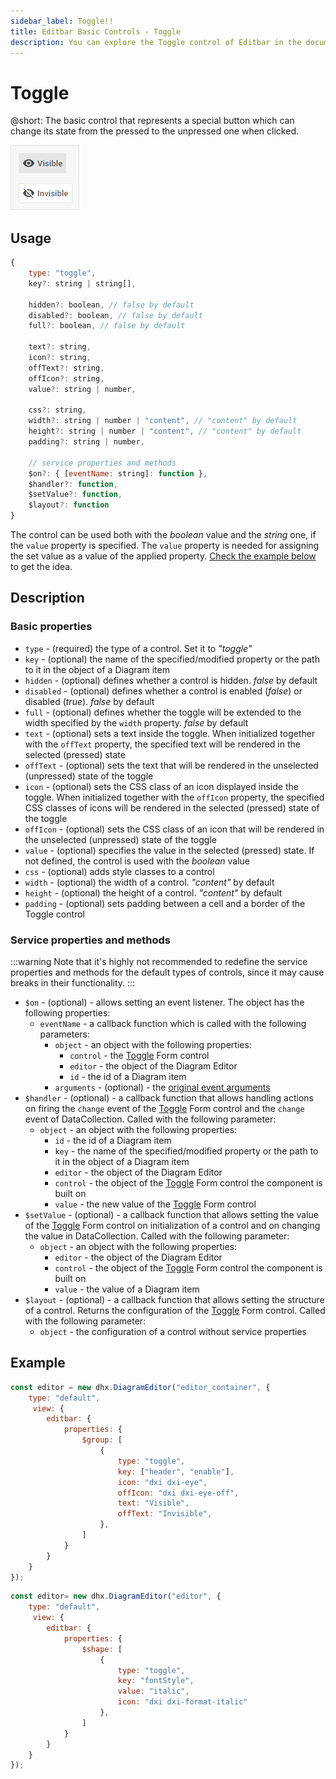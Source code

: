 ```yaml
---
sidebar_label: Toggle!!
title: Editbar Basic Controls - Toggle 
description: You can explore the Toggle control of Editbar in the documentation of the DHTMLX JavaScript Diagram library. Browse developer guides and API reference, try out code examples and live demos, and download a free 30-day evaluation version of DHTMLX Suite.
---
```


# Toggle

@short: The basic control that represents a special button which can change its state from the pressed to the unpressed one when clicked.

![Toggle control](../../../../assets/editbar-basic-controls/toggle.png)

## Usage

~~~jsx
{
    type: "toggle",
    key?: string | string[],

    hidden?: boolean, // false by default
    disabled?: boolean, // false by default
    full?: boolean, // false by default

    text?: string,
    icon?: string,
    offText?: string,
    offIcon?: string,
    value?: string | number,

    css?: string,
    width?: string | number | "content", // "content" by default
    height?: string | number | "content", // "content" by default
    padding?: string | number,

    // service properties and methods 
    $on?: { [eventName: string]: function },
    $handler?: function,
    $setValue?: function,
    $layout?: function
}
~~~

The control can be used both with the *boolean* value and the *string* one, if the `value` property is specified. The `value` property is needed for assigning the set value as a value of the applied property. [Check the example below](#example) to get the idea.

## Description

### Basic properties

- `type` - (required) the type of a control. Set it to *"toggle"*
- `key` - (optional) the name of the specified/modified property or the path to it in the object of a Diagram item  
- `hidden` - (optional) defines whether a control is hidden. *false* by default
- `disabled` - (optional) defines whether a control is enabled (*false*) or disabled (*true*). *false* by default
- `full` - (optional) defines whether the toggle will be extended to the width specified by the `width` property. *false* by default
- `text` - (optional) sets a text inside the toggle. When initialized together with the `offText` property, the specified text will be rendered in the selected (pressed) state
- `offText` - (optional) sets the text that will be rendered in the unselected (unpressed) state of the toggle
- `icon` - (optional) sets the CSS class of an icon displayed inside the toggle. When initialized together with the `offIcon` property, the specified CSS classes of icons will be rendered in the selected (pressed) state of the toggle
- `offIcon` - (optional) sets the CSS class of an icon that will be rendered in the unselected (unpressed) state of the toggle
- `value` - (optional) specifies the value in the selected (pressed) state. If not defined, the control is used with the *boolean* value 
- `css` - (optional) adds style classes to a control
- `width` - (optional) the width of a control. *"content"* by default
- `height` - (optional) the height of a control. *"content"* by default
- `padding` - (optional) sets padding between a cell and a border of the Toggle control

### Service properties and methods

:::warning
Note that it's highly not recommended to redefine the service properties and methods for the default types of controls, since it may cause breaks in their functionality. 
:::

- `$on` - (optional) - allows setting an event listener. The object has the following properties:
    - `eventName`  - a callback function which is called with the following parameters:
        - `object` - an object with the following properties:
            - `control` - the [Toggle](https://docs.dhtmlx.com/suite/form/toggle/) Form control
            - `editor` - the object of the Diagram Editor
            - `id` - the id of a Diagram item 
        - `arguments` - (optional) - the [original event arguments](https://docs.dhtmlx.com/suite/category/form-toggle-events/)
- `$handler` - (optional) - a callback function that allows handling actions on firing the `change` event of the [Toggle](https://docs.dhtmlx.com/suite/form/toggle/) Form control and the `change` event of DataCollection. Called with the following parameter:
    - `object` - an object with the following properties:
        - `id` - the id of a Diagram item 
        - `key` - the name of the specified/modified property or the path to it in the object of a Diagram item 
        - `editor` - the object of the Diagram Editor
        - `control` - the object of the [Toggle](https://docs.dhtmlx.com/suite/form/toggle/) Form control the component is built on
        - `value` - the new value of the [Toggle](https://docs.dhtmlx.com/suite/form/toggle/) Form control
- `$setValue` - (optional) - a callback function that allows setting the value of the [Toggle](https://docs.dhtmlx.com/suite/form/toggle/) Form control on initialization of a control and on changing the value in DataCollection. Called with the following parameter:
    - `object` - an object with the following properties:
        - `editor` - the object of the Diagram Editor
        - `control` - the object of the [Toggle](https://docs.dhtmlx.com/suite/form/toggle/) Form control the component is built on
        - `value` - the value of a Diagram item 
- `$layout` - (optional) - a callback function that allows setting the structure of a control. Returns the configuration of the [Toggle](https://docs.dhtmlx.com/suite/form/toggle/) Form control. Called with the following parameter:
    - `object` - the configuration of a control without service properties

## Example

~~~jsx {7-14} title="Applying the boolean value for a toggle"
const editor = new dhx.DiagramEditor("editor_container", {
    type: "default",
     view: {
        editbar: {
            properties: {
                $group: [
                    {
                        type: "toggle",
                        key: ["header", "enable"],
                        icon: "dxi dxi-eye",
                        offIcon: "dxi dxi-eye-off",
                        text: "Visible",
                        offText: "Invisible",
                    },
                ]
            }
        }
    }
});
~~~

~~~jsx {7-12} title="Assigning the set value as a value of the applied property"
const editor= new dhx.DiagramEditor("editor", {
    type: "default",
     view: {
        editbar: {
            properties: {
                $shape: [
                    {
                        type: "toggle",
                        key: "fontStyle",
                        value: "italic",
                        icon: "dxi dxi-format-italic"        
                    },
                ]
            }
        }
    }
});
~~~
